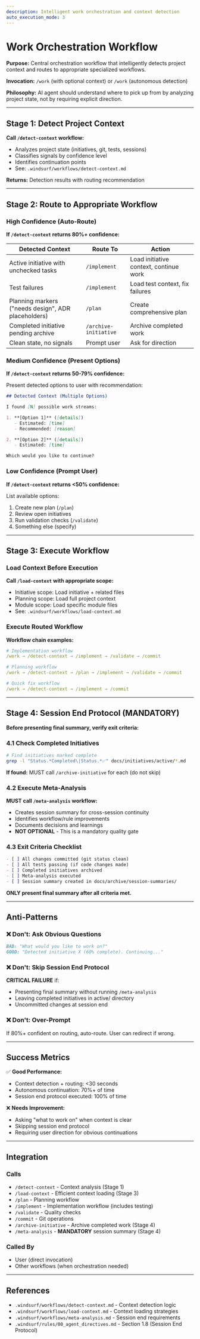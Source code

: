 ```yaml
---
description: Intelligent work orchestration and context detection
auto_execution_mode: 3
---
```


# Work Orchestration Workflow

**Purpose:** Central orchestration workflow that intelligently detects project context and routes to appropriate specialized workflows.

**Invocation:** `/work` (with optional context) or `/work` (autonomous detection)

**Philosophy:** AI agent should understand where to pick up from by analyzing project state, not by requiring explicit direction.

---

## Stage 1: Detect Project Context

**Call `/detect-context` workflow:**

- Analyzes project state (initiatives, git, tests, sessions)
- Classifies signals by confidence level
- Identifies continuation points
- See: `.windsurf/workflows/detect-context.md`

**Returns:** Detection results with routing recommendation

---

## Stage 2: Route to Appropriate Workflow

### High Confidence (Auto-Route)

**If `/detect-context` returns 80%+ confidence:**

| Detected Context | Route To | Action |
|------------------|----------|--------|
| Active initiative with unchecked tasks | `/implement` | Load initiative context, continue work |
| Test failures | `/implement` | Load test context, fix failures |
| Planning markers ("needs design", ADR placeholders) | `/plan` | Create comprehensive plan |
| Completed initiative pending archive | `/archive-initiative` | Archive completed work |
| Clean state, no signals | Prompt user | Ask for direction |

### Medium Confidence (Present Options)

**If `/detect-context` returns 50-79% confidence:**

Present detected options to user with recommendation:

```markdown
## Detected Context (Multiple Options)

I found [N] possible work streams:

1. **[Option 1]** ([details])
   - Estimated: [time]
   - Recommended: [reason]

2. **[Option 2]** ([details])
   - Estimated: [time]

Which would you like to continue?
```

### Low Confidence (Prompt User)

**If `/detect-context` returns <50% confidence:**

List available options:

1. Create new plan (`/plan`)
2. Review open initiatives
3. Run validation checks (`/validate`)
4. Something else (specify)

---

## Stage 3: Execute Workflow

### Load Context Before Execution

**Call `/load-context` with appropriate scope:**

- Initiative scope: Load initiative + related files
- Planning scope: Load full project context
- Module scope: Load specific module files
- See: `.windsurf/workflows/load-context.md`

### Execute Routed Workflow

**Workflow chain examples:**

```yaml
# Implementation workflow
/work → /detect-context → /implement → /validate → /commit

# Planning workflow
/work → /detect-context → /plan → /implement → /validate → /commit

# Quick fix workflow
/work → /detect-context → /implement → /commit
```

---

## Stage 4: Session End Protocol (MANDATORY)

**Before presenting final summary, verify exit criteria:**

### 4.1 Check Completed Initiatives

```bash
# Find initiatives marked complete
grep -l "Status.*Completed\|Status.*✅" docs/initiatives/active/*.md
```

**If found:** MUST call `/archive-initiative` for each (do not skip)

### 4.2 Execute Meta-Analysis

**MUST call `/meta-analysis` workflow:**

- Creates session summary for cross-session continuity
- Identifies workflow/rule improvements
- Documents decisions and learnings
- **NOT OPTIONAL** - This is a mandatory quality gate

### 4.3 Exit Criteria Checklist

```markdown
- [ ] All changes committed (git status clean)
- [ ] All tests passing (if code changes made)
- [ ] Completed initiatives archived
- [ ] Meta-analysis executed
- [ ] Session summary created in docs/archive/session-summaries/
```

**ONLY present final summary after all criteria met.**

---

## Anti-Patterns

### ❌ Don't: Ask Obvious Questions

```markdown
BAD: "What would you like to work on?"
GOOD: "Detected initiative X (60% complete). Continuing..."
```

### ❌ Don't: Skip Session End Protocol

**CRITICAL FAILURE** if:

- Presenting final summary without running `/meta-analysis`
- Leaving completed initiatives in active/ directory
- Uncommitted changes at session end

### ❌ Don't: Over-Prompt

If 80%+ confident on routing, auto-route. User can redirect if wrong.

---

## Success Metrics

✅ **Good Performance:**

- Context detection + routing: <30 seconds
- Autonomous continuation: 70%+ of time
- Session end protocol executed: 100% of time

❌ **Needs Improvement:**

- Asking "what to work on" when context is clear
- Skipping session end protocol
- Requiring user direction for obvious continuations

---

## Integration

### Calls

- `/detect-context` - Context analysis (Stage 1)
- `/load-context` - Efficient context loading (Stage 3)
- `/plan` - Planning workflow
- `/implement` - Implementation workflow (includes testing)
- `/validate` - Quality checks
- `/commit` - Git operations
- `/archive-initiative` - Archive completed work (Stage 4)
- `/meta-analysis` - **MANDATORY** session summary (Stage 4)

### Called By

- User (direct invocation)
- Other workflows (when orchestration needed)

---

## References

- `.windsurf/workflows/detect-context.md` - Context detection logic
- `.windsurf/workflows/load-context.md` - Context loading strategies
- `.windsurf/workflows/meta-analysis.md` - Session end requirements
- `.windsurf/rules/00_agent_directives.md` - Section 1.8 (Session End Protocol)
